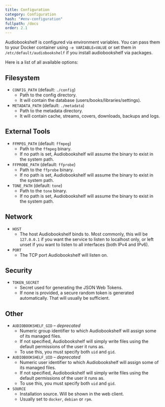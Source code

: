 ```yaml
---
title: Configuration
category: Configuration
hash: "#env-configuration"
fullpath: /docs
order: 2.1
---
```


Audiobookshelf is configured via environment variables.
You can pass them to your Docker container using `-e VARIABLE=VALUE`
or set them in `/etc/default/audiobookshelf` if you install audiobookshelf via packages.

Here is a list of all available options:

## Filesystem

- `CONFIG_PATH` (default: `./config`)
  - Path to the config directory.
  - It will contain the database (users/books/libraries/settings).
- `METADATA_PATH` (default: `./metadata`)
  - Path to the metadata directory.
  - It will contain cache, streams, covers, downloads, backups and logs.

## External Tools

- `FFMPEG_PATH` (default: `ffmpeg`)
  - Path to the `ffmpeg` binary.
  - If no path is set, Audiobookshelf will assume the binary to exist in the system path.
- `FFPROBE_PATH` (default: `ffprobe`)
  - Path to the `ffprobe` binary.
  - If no path is set, Audiobookshelf will assume the binary to exist in the system path.
- `TONE_PATH` (default: `tone`)
  - Path to the `tone` binary.
  - If no path is set, Audiobookshelf will assume the binary to exist in the system path.

## Network

- `HOST`
  - The host Audiobookshelf binds to.
    Most commonly, this will be `127.0.0.1` if you want the service to listen to localhost only,
    or left unset if you want to listen to all interfaces (both IPv4 and IPv6).
- `PORT`
  - The TCP port Audiobookshelf will listen on.

## Security

- `TOKEN_SECRET`
  - Secret used for generating the JSON Web Tokens.
  - If none is provided, a secure random token is generated automatically.
    That will usually be sufficient.

## Other

- `AUDIOBOOKSHELF_GID` *– deprecated*
  - Numeric group identifier to which Audiobookshelf will assign some of its managed files.
  - If not specified, Audiobookshelf will simply write files using the default permissions of the user it runs as.
  - To use this, you must specify both `uid` and `gid`.
- `AUDIOBOOKSHELF_UID` *– deprecated*
  - Numeric user identifier to which Audiobookshelf will assign some of its managed files.
  - If not specified, Audiobookshelf will simply write files using the default permissions of the user it runs as.
  - To use this, you must specify both `uid` and `gid`.
- `SOURCE`
  - Installation source. Will be shown in the web client.
  - Usually set to `docker`, `debian` or `rpm`.
